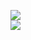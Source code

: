 [![](https://img.shields.io/badge/Made%20With-Github%20Spray-lightgrey.svg?style=for-the-badge&logo=github)](https://github.com/Annihil/github-spray#4658)  
[![](https://i.imgur.com/2DrTn0Z.gif)](https://github.com/Annihil/github-spray)